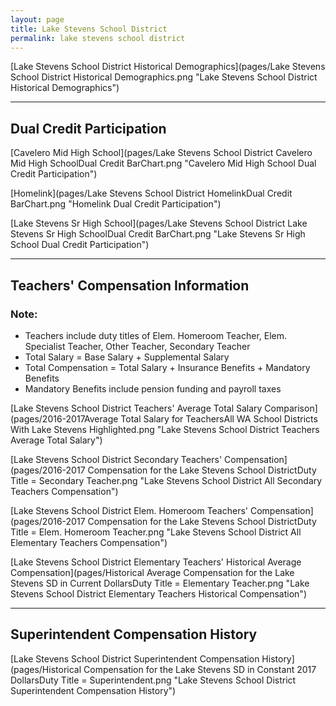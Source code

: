 ```yaml
---
layout: page
title: Lake Stevens School District
permalink: lake stevens school district
---
```



[Lake Stevens School District Historical Demographics](pages/Lake Stevens School District Historical Demographics.png "Lake Stevens School District Historical Demographics")

___

## Dual Credit Participation

[Cavelero Mid High School](pages/Lake Stevens School District Cavelero Mid High SchoolDual Credit BarChart.png "Cavelero Mid High School Dual Credit Participation")

[Homelink](pages/Lake Stevens School District HomelinkDual Credit BarChart.png "Homelink Dual Credit Participation")

[Lake Stevens Sr High School](pages/Lake Stevens School District Lake Stevens Sr High SchoolDual Credit BarChart.png "Lake Stevens Sr High School Dual Credit Participation")


___

## Teachers' Compensation Information
### Note:
- Teachers include duty titles of Elem. Homeroom Teacher, Elem. Specialist Teacher, Other Teacher, Secondary Teacher
- Total Salary = Base Salary + Supplemental Salary
- Total Compensation = Total Salary + Insurance Benefits + Mandatory Benefits
- Mandatory Benefits include pension funding and payroll taxes

[Lake Stevens School District Teachers' Average Total Salary Comparison](pages/2016-2017Average Total Salary for TeachersAll WA School Districts With Lake Stevens Highlighted.png "Lake Stevens School District Teachers Average Total Salary")

[Lake Stevens School District Secondary Teachers' Compensation](pages/2016-2017 Compensation for the Lake Stevens School DistrictDuty Title = Secondary Teacher.png "Lake Stevens School District All Secondary Teachers Compensation")

[Lake Stevens School District Elem. Homeroom Teachers' Compensation](pages/2016-2017 Compensation for the Lake Stevens School DistrictDuty Title = Elem. Homeroom Teacher.png "Lake Stevens School District All Elementary Teachers Compensation")

[Lake Stevens School District Elementary Teachers' Historical Average Compensation](pages/Historical Average Compensation for the Lake Stevens SD in Current DollarsDuty Title = Elementary Teacher.png "Lake Stevens School District Elementary Teachers Historical Compensation")


___

## Superintendent Compensation History

[Lake Stevens School District Superintendent Compensation History](pages/Historical Compensation for the Lake Stevens SD in Constant 2017 DollarsDuty Title = Superintendent.png "Lake Stevens School District Superintendent Compensation History")

